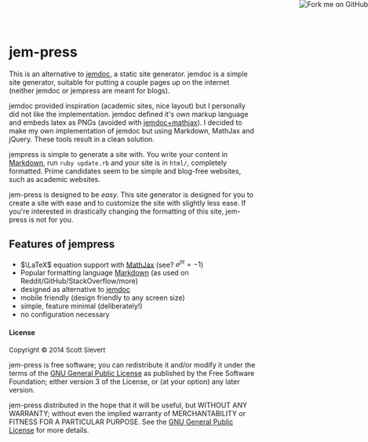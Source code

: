 <a href="https://github.com/scottsievert/jem-press"><img style="position: absolute; top: 0; right: 0; border: 0;" src="https://camo.githubusercontent.com/652c5b9acfaddf3a9c326fa6bde407b87f7be0f4/68747470733a2f2f73332e616d617a6f6e6177732e636f6d2f6769746875622f726962626f6e732f666f726b6d655f72696768745f6f72616e67655f6666373630302e706e67" alt="Fork me on GitHub" data-canonical-src="https://s3.amazonaws.com/github/ribbons/forkme_right_orange_ff7600.png"></a>

# jem-press
This is an alternative to [jemdoc], a static site generator. jemdoc is a simple
site generator, suitable for putting a couple pages up on the internet (neither
jemdoc or jempress are meant for blogs).

jemdoc provided inspiration (academic sites, nice layout) but I personally did
not like the implementation. jemdoc defined it's own markup language and embeds
latex as PNGs (avoided with [jemdoc+mathjax]). I decided to make my own
implementation of jemdoc but using Markdown, MathJax and jQuery. These tools
result in a clean solution.

jempress is simple to generate a site with. You write your content in
[Markdown][markdown], run `ruby update.rb` and your site is in `html/`,
completely formatted. Prime candidates seem to be simple and blog-free
websites, such as academic websites.

jem-press is designed to be *easy.*  This site generator is designed for you to
create a site with ease and to customize the site with slightly less ease. If
you're interested in drastically changing the formatting of this site,
jem-press is not for you.

## Features of jempress
* $\LaTeX$ equation support with [MathJax] (see? $e^{j\pi} = -1$)
* Popular formatting language [Markdown] (as used on
  Reddit/GitHub/StackOverflow/more)
* designed as alternative to [jemdoc]
* mobile friendly (design friendly to any screen size)
* simple, feature minimal (deliberately!)
* no configuration necessary

[jemdoc+mathjax]:http://www.mit.edu/~wsshin/jemdoc+mathjax.html

#### License
<p style="font-size: 10pt">
Copyright © 2014 Scott Sievert<br>

jem-press is free software; you can redistribute it and/or modify it under the
terms of the <a href="http://www.gnu.org/licenses/gpl-3.0.html">GNU General Public License</a>  as published by the Free Software Foundation; either version 3 of the License, or (at your option) any later version. <br>

jem-press distributed in the hope that it will be useful, but WITHOUT ANY WARRANTY; without even the implied warranty of MERCHANTABILITY or FITNESS FOR A PARTICULAR PURPOSE. See the
<a href="http://www.gnu.org/licenses/gpl-3.0.html">GNU General Public License</a>
for more details.
</p>

[mathjax]:https://www.mathjax.org
[jem-press-ex]:http://scottsievert.github.io/jem-press/
[gnu]:http://www.gnu.org/licenses/gpl-3.0.html
[other]:http://staticsitegenerators.net
[harp]:http://harpjs.com/docs/quick-start
[winter]:http://wintersmith.io
[jekyll]:http://jekyllrb.com
[octo]:http://octopress.org
[site]:http://staticsitegenerators.net
[jemdoc]:http://jemdoc.jaboc.net/
[markdown]:https://en.wikipedia.org/wiki/Markdown#Example
